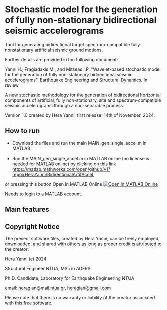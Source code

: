 # Stochastic model for the generation of fully non-stationary bidirectional seismic accelerograms

Tool for generating bidirectional target spectrum-compatible fully-nonstationary artificial seismic ground motions.

Further details are provided in the following document:

Yanni H., Fragiadakis M., and Mitseas I.P. 
"Wavelet-based stochastic model for the generation of fully non-stationary bidirectional seismic accelerograms". 
Earthquake Engineering and Structural Dynamics. In review.

A new stochastic methodology for the generation of bidirectional horizontal components of artificial, fully non-stationary, site and spectrum-compatible seismic accelerograms through a non-separable process.

Version 1.0 created by Hera Yanni, first release: 14th of November, 2024.

## How to run

* Download the files and run the main MAIN_gen_single_accel.m in MATLAB

* Run the MAIN_gen_single_accel.m in MATLAB online (no license is needed for MATLAB online) by clicking on this link https://matlab.mathworks.com/open/github/v1?repo=HeraYanni/BidirectionalArtifAccel,

or pressing this button Open in MATLAB Online 
[![Open in MATLAB Online](https://www.mathworks.com/images/responsive/global/open-in-matlab-online.svg)](https://matlab.mathworks.com/open/github/v1?repo=HeraYanni/BidirectionalArtifAccel)

Needs to login to a MATLAB account.

## Main features

## Copyright Notice

The present software files, created by Hera Yanni, can be freely employed, downloaded, and shared with others as long as proper credit is attributed to the creator:

Hera Yanni (c) 2024

Structural Engineer NTUA, MSc in ADERS

Ph.D. Candidate, Laboratory for Earthquake Engineering NTUA

email: heragian@mail.ntua.gr, heragian@gmail.com

Please note that there is no warranty or liability of the creator associated with this free software.
